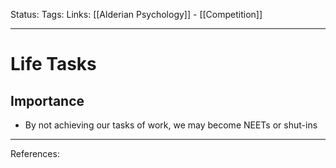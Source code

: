Status:
Tags:
Links: [[Alderian Psychology]] - [[Competition]]
___
# Life Tasks
## Importance
- By not achieving our tasks of work, we may become NEETs or shut-ins
___
References: